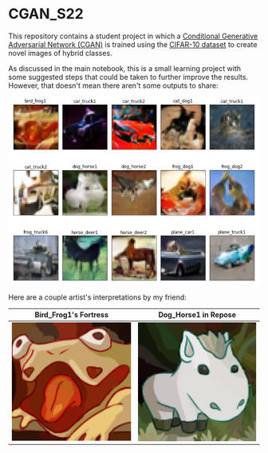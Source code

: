 # CGAN_S22

This repository contains a student project in which a [Conditional Generative
Adversarial Network (CGAN)](https://arxiv.org/abs/1411.1784) is trained using 
the [CIFAR-10 dataset](https://www.cs.toronto.edu/~kriz/cifar.html) to create
novel images of hybrid classes.

As discussed in the main notebook, this is a small learning project with
some suggested steps that could be taken to further improve the results.
However, that doesn't mean there aren't some outputs to share:

![A small gallery](img/gallery.jpg)

Here are a couple artist's interpretations by my friend:

Bird_Frog1's Fortress      |  Dog_Horse1 in Repose
:-------------------------:|:-------------------------:
![bird_frog1 in repose](artists_rendition1.png)  |  ![dog_horse1](artists_rendition2.png)




